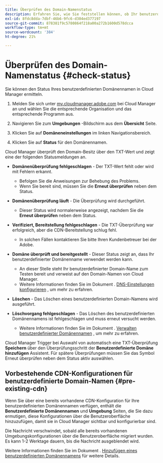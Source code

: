 ```yaml
---
title: Überprüfen des Domain-Namenstatus
description: Erfahren Sie, wie Sie feststellen können, ob Ihr benutzerdefinierter Domänenname von Cloud Manager erfolgreich verifiziert wurde.
exl-id: 8fdc8dda-7dbf-46b6-9fc6-d304ed377197
source-git-commit: 878381f9c5780864f218a00a272b1600d578dcca
workflow-type: tm+mt
source-wordcount: '384'
ht-degree: 21%

---
```



# Überprüfen des Domain-Namenstatus {#check-status}

Sie können den Status Ihres benutzerdefinierten Domänennamen in Cloud Manager ermitteln.

1. Melden Sie sich unter [my.cloudmanager.adobe.com](https://my.cloudmanager.adobe.com/) bei Cloud Manager an und wählen Sie die entsprechende Organisation und das entsprechende Programm aus.

1. Navigieren Sie zum **Umgebungen** -Bildschirm aus dem **Übersicht** Seite.

1. Klicken Sie auf **Domäneneinstellungen** im linken Navigationsbereich.

1. Klicken Sie auf **Status** für den Domänennamen.

Cloud Manager überprüft den Domain-Besitz über den TXT-Wert und zeigt eine der folgenden Statusmeldungen an.

* **Domänenüberprüfung fehlgeschlagen** - Der TXT-Wert fehlt oder wird mit Fehlern erkannt.

   * Befolgen Sie die Anweisungen zur Behebung des Problems.
   * Wenn Sie bereit sind, müssen Sie die **Erneut überprüfen** neben dem Status.

* **Domänenüberprüfung läuft** - Die Überprüfung wird durchgeführt.

   * Dieser Status wird normalerweise angezeigt, nachdem Sie die **Erneut überprüfen** neben dem Status.

* **Verifiziert, Bereitstellung fehlgeschlagen** - Die TXT-Überprüfung war erfolgreich, aber die CDN-Bereitstellung schlug fehl.

   * In solchen Fällen kontaktieren Sie bitte Ihren Kundenbetreuer bei der Adobe.

* **Domäne überprüft und bereitgestellt** - Dieser Status zeigt an, dass Ihr benutzerdefinierter Domänenname verwendet werden kann.

   * An dieser Stelle steht Ihr benutzerdefinierter Domain-Name zum Testen bereit und verweist auf den Domain-Namen von Cloud Manager.
   * Weitere Informationen finden Sie im Dokument . [DNS-Einstellungen konfigurieren](/help/implementing/cloud-manager/custom-domain-names/configure-dns-settings.md) , um mehr zu erfahren.

* **Löschen** - Das Löschen eines benutzerdefinierten Domain-Namens wird ausgeführt.

* **Löschvorgang fehlgeschlagen** - Das Löschen des benutzerdefinierten Domänennamens ist fehlgeschlagen und muss erneut versucht werden.

   * Weitere Informationen finden Sie im Dokument . [Verwalten benutzerdefinierter Domänennamen](/help/implementing/cloud-manager/custom-domain-names/managing-custom-domain-names.md) , um mehr zu erfahren.

Cloud Manager Trigger bei Auswahl von automatisch eine TXT-Überprüfung **Speichern** über den Überprüfungsschritt der **Benutzerdefinierte Domäne hinzufügen** Assistent. Für spätere Überprüfungen müssen Sie das Symbol Erneut überprüfen neben dem Status aktiv auswählen.

## Vorbestehende CDN-Konfigurationen für benutzerdefinierte Domain-Namen {#pre-existing-cdn}

Wenn Sie über eine bereits vorhandene CDN-Konfiguration für Ihre benutzerdefinierten Domänennamen verfügen, enthält die **Benutzerdefinierte Domänennamen** und **Umgebung** Seiten, die Sie dazu ermutigen, diese Konfigurationen über die Benutzeroberfläche hinzuzufügen, damit sie in Cloud Manager sichtbar und konfigurierbar sind.

Die Nachricht verschwindet, sobald alle bereits vorhandenen Umgebungskonfigurationen über die Benutzeroberfläche migriert wurden. Es kann 1-2 Werktage dauern, bis die Nachricht ausgeblendet wird.

Weitere Informationen finden Sie im Dokument . [Hinzufügen eines benutzerdefinierten Domänennamens](/help/implementing/cloud-manager/custom-domain-names/add-custom-domain-name.md) für weitere Details.
